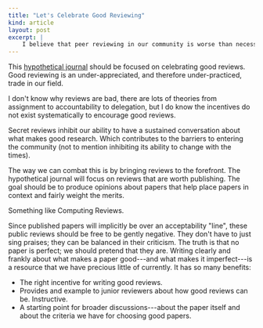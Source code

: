 ```yaml
---
title: "Let's Celebrate Good Reviewing"
kind: article
layout: post
excerpt: |
    I believe that peer reviewing in our community is worse than necessary. Specifically, the conference system does not incentivize thoughtful reviewing: it encourages hasty, conservative reviews. A new publication model should focus on the quality of peer review as a primary concern.
---
```

This [hypothetical journal][journalpost] should be focused on celebrating good reviews. Good reviewing is an under-appreciated, and therefore under-practiced, trade in our field.

[journalpost]: {{site.base}}/blog/newjournals.html

I don't know why reviews are bad, there are lots of theories from assignment to accountability to delegation, but I do know the incentives do not exist systematically to encourage good reviews.

Secret reviews inhibit our ability to have a sustained conversation about what makes good research. Which contributes to the barriers to entering the community (not to mention inhibiting its ability to change with the times).

The way we can combat this is by bringing reviews to the forefront. The hypothetical journal will focus on reviews that are worth publishing. The goal should be to produce opinions about papers that help place papers in context and fairly weight the merits.

Something like Computing Reviews.

Since published papers will implicitly be over an acceptability "line", these public reviews should be free to be gently negative. They don't have to just sing praises; they can be balanced in their criticism. The truth is that no paper is perfect; we should pretend that they are. Writing clearly and frankly about what makes a paper good---and what makes it imperfect---is a resource that we have precious little of currently. It has so many benefits:

* The right incentive for writing good reviews.
* Provides and example to junior reviewers about how good reviews can be. Instructive.
* A starting point for broader discussions---about the paper itself and about the criteria we have for choosing good papers.
